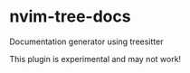 nvim-tree-docs
==============

Documentation generator using treesitter

This plugin is experimental and may not work!
